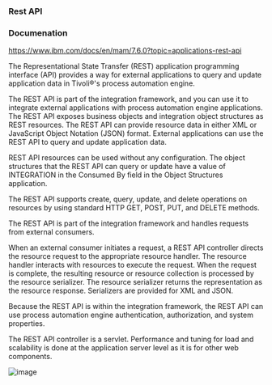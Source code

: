 ### Rest API 

### Documenation
https://www.ibm.com/docs/en/mam/7.6.0?topic=applications-rest-api

The Representational State Transfer (REST) application programming interface (API) provides a way for external applications to query and update application data in Tivoli®'s process automation engine.

The REST API is part of the integration framework, and you can use it to integrate external applications with process automation engine applications. The REST API exposes business objects and integration object structures as REST resources. The REST API can provide resource data in either XML or JavaScript Object Notation (JSON) format. External applications can use the REST API to query and update application data.

REST API resources can be used without any configuration. The object structures that the REST API can query or update have a value of INTEGRATION in the Consumed By field in the Object Structures application.

The REST API supports create, query, update, and delete operations on resources by using standard HTTP GET, POST, PUT, and DELETE methods.

The REST API is part of the integration framework and handles requests from external consumers.

When an external consumer initiates a request, a REST API controller directs the resource request to the appropriate resource handler. The resource handler interacts with resources to execute the request. When the request is complete, the resulting resource or resource collection is processed by the resource serializer. The resource serializer returns the representation as the resource response. Serializers are provided for XML and JSON.

Because the REST API is within the integration framework, the REST API can use process automation engine authentication, authorization, and system properties.

The REST API controller is a servlet. Performance and tuning for load and scalability is done at the application server level as it is for other web components.

![image](https://github.com/user-attachments/assets/73624d78-b0ea-468b-9656-6e353fa925c2)
